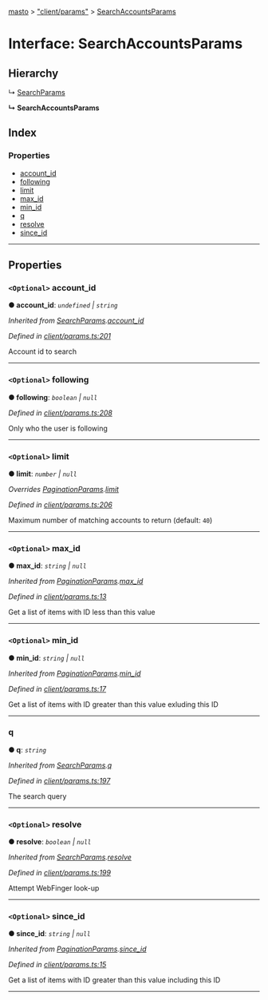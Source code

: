 [masto](../README.md) > ["client/params"](../modules/_client_params_.md) > [SearchAccountsParams](../interfaces/_client_params_.searchaccountsparams.md)

# Interface: SearchAccountsParams

## Hierarchy

↳  [SearchParams](_client_params_.searchparams.md)

**↳ SearchAccountsParams**

## Index

### Properties

* [account_id](_client_params_.searchaccountsparams.md#account_id)
* [following](_client_params_.searchaccountsparams.md#following)
* [limit](_client_params_.searchaccountsparams.md#limit)
* [max_id](_client_params_.searchaccountsparams.md#max_id)
* [min_id](_client_params_.searchaccountsparams.md#min_id)
* [q](_client_params_.searchaccountsparams.md#q)
* [resolve](_client_params_.searchaccountsparams.md#resolve)
* [since_id](_client_params_.searchaccountsparams.md#since_id)

---

## Properties

<a id="account_id"></a>

### `<Optional>` account_id

**● account_id**: *`undefined` \| `string`*

*Inherited from [SearchParams](_client_params_.searchparams.md).[account_id](_client_params_.searchparams.md#account_id)*

*Defined in [client/params.ts:201](https://github.com/neet/masto.js/blob/b4e0b0f/src/client/params.ts#L201)*

Account id to search

___
<a id="following"></a>

### `<Optional>` following

**● following**: *`boolean` \| `null`*

*Defined in [client/params.ts:208](https://github.com/neet/masto.js/blob/b4e0b0f/src/client/params.ts#L208)*

Only who the user is following

___
<a id="limit"></a>

### `<Optional>` limit

**● limit**: *`number` \| `null`*

*Overrides [PaginationParams](_client_params_.paginationparams.md).[limit](_client_params_.paginationparams.md#limit)*

*Defined in [client/params.ts:206](https://github.com/neet/masto.js/blob/b4e0b0f/src/client/params.ts#L206)*

Maximum number of matching accounts to return (default: `40`)

___
<a id="max_id"></a>

### `<Optional>` max_id

**● max_id**: *`string` \| `null`*

*Inherited from [PaginationParams](_client_params_.paginationparams.md).[max_id](_client_params_.paginationparams.md#max_id)*

*Defined in [client/params.ts:13](https://github.com/neet/masto.js/blob/b4e0b0f/src/client/params.ts#L13)*

Get a list of items with ID less than this value

___
<a id="min_id"></a>

### `<Optional>` min_id

**● min_id**: *`string` \| `null`*

*Inherited from [PaginationParams](_client_params_.paginationparams.md).[min_id](_client_params_.paginationparams.md#min_id)*

*Defined in [client/params.ts:17](https://github.com/neet/masto.js/blob/b4e0b0f/src/client/params.ts#L17)*

Get a list of items with ID greater than this value exluding this ID

___
<a id="q"></a>

###  q

**● q**: *`string`*

*Inherited from [SearchParams](_client_params_.searchparams.md).[q](_client_params_.searchparams.md#q)*

*Defined in [client/params.ts:197](https://github.com/neet/masto.js/blob/b4e0b0f/src/client/params.ts#L197)*

The search query

___
<a id="resolve"></a>

### `<Optional>` resolve

**● resolve**: *`boolean` \| `null`*

*Inherited from [SearchParams](_client_params_.searchparams.md).[resolve](_client_params_.searchparams.md#resolve)*

*Defined in [client/params.ts:199](https://github.com/neet/masto.js/blob/b4e0b0f/src/client/params.ts#L199)*

Attempt WebFinger look-up

___
<a id="since_id"></a>

### `<Optional>` since_id

**● since_id**: *`string` \| `null`*

*Inherited from [PaginationParams](_client_params_.paginationparams.md).[since_id](_client_params_.paginationparams.md#since_id)*

*Defined in [client/params.ts:15](https://github.com/neet/masto.js/blob/b4e0b0f/src/client/params.ts#L15)*

Get a list of items with ID greater than this value including this ID

___

